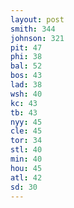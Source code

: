 ```yaml
---
layout: post
smith: 344
johnson: 321
pit: 47
phi: 38
bal: 52
bos: 43
lad: 38
wsh: 40
kc: 43
tb: 43
nyy: 45
cle: 45
tor: 34
stl: 40
min: 40
hou: 45
atl: 42
sd: 30
---
```

